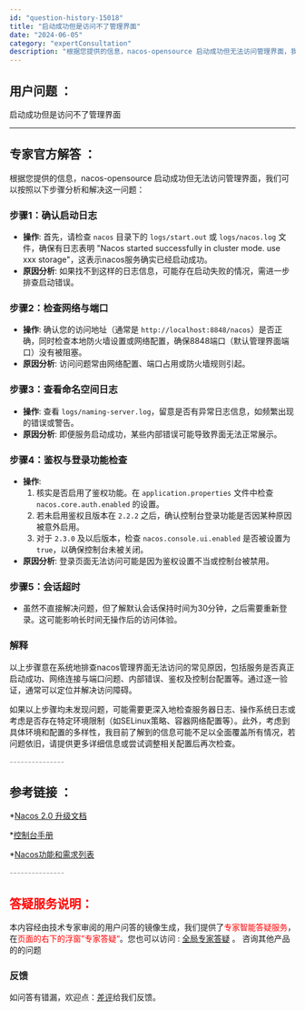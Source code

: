 ```yaml
---
id: "question-history-15018"
title: "启动成功但是访问不了管理界面"
date: "2024-06-05"
category: "expertConsultation"
description: "根据您提供的信息，nacos-opensource 启动成功但无法访问管理界面，我们可以按照以下步骤分析和解决这一问题：### 步骤1：确认启动日志- **操作**: 首先，请检查 `nacos` 目录下的 `logs/start.out` 或 `logs/nacos.log` 文件，确保有日志表明"
---
```


## 用户问题 ： 
 启动成功但是访问不了管理界面  

---------------
## 专家官方解答 ：

根据您提供的信息，nacos-opensource 启动成功但无法访问管理界面，我们可以按照以下步骤分析和解决这一问题：

### 步骤1：确认启动日志
- **操作**: 首先，请检查 `nacos` 目录下的 `logs/start.out` 或 `logs/nacos.log` 文件，确保有日志表明 "Nacos started successfully in cluster mode. use xxx storage"，这表示nacos服务确实已经启动成功。
- **原因分析**: 如果找不到这样的日志信息，可能存在启动失败的情况，需进一步排查启动错误。

### 步骤2：检查网络与端口
- **操作**: 确认您的访问地址（通常是 `http://localhost:8848/nacos`）是否正确，同时检查本地防火墙设置或网络配置，确保8848端口（默认管理界面端口）没有被阻塞。
- **原因分析**: 访问问题常由网络配置、端口占用或防火墙规则引起。

### 步骤3：查看命名空间日志
- **操作**: 查看 `logs/naming-server.log`，留意是否有异常日志信息，如频繁出现的错误或警告。
- **原因分析**: 即便服务启动成功，某些内部错误可能导致界面无法正常展示。

### 步骤4：鉴权与登录功能检查
- **操作**:
  1. 核实是否启用了鉴权功能。在 `application.properties` 文件中检查 `nacos.core.auth.enabled` 的设置。
  2. 若未启用鉴权且版本在 `2.2.2` 之后，确认控制台登录功能是否因某种原因被意外启用。
  3. 对于 `2.3.0` 及以后版本，检查 `nacos.console.ui.enabled` 是否被设置为 `true`，以确保控制台未被关闭。
- **原因分析**: 登录页面无法访问可能是因为鉴权设置不当或控制台被禁用。

### 步骤5：会话超时
- 虽然不直接解决问题，但了解默认会话保持时间为30分钟，之后需要重新登录。这可能影响长时间无操作后的访问体验。

### 解释
以上步骤意在系统地排查nacos管理界面无法访问的常见原因，包括服务是否真正启动成功、网络连接与端口问题、内部错误、鉴权及控制台配置等。通过逐一验证，通常可以定位并解决访问障碍。

如果以上步骤均未发现问题，可能需要更深入地检查服务器日志、操作系统日志或考虑是否存在特定环境限制（如SELinux策略、容器网络配置等）。此外，考虑到具体环境和配置的多样性，我目前了解到的信息可能不足以全面覆盖所有情况，若问题依旧，请提供更多详细信息或尝试调整相关配置后再次检查。


<font color="#949494">---------------</font> 


## 参考链接 ：

*[Nacos 2.0 升级文档](https://nacos.io/docs/latest/upgrading/200-upgrading)
 
 *[控制台手册](https://nacos.io/docs/latest/guide/admin/console-guide)
 
 *[Nacos功能和需求列表](https://nacos.io/docs/latest/archive/feature-list)


 <font color="#949494">---------------</font> 
 


## <font color="#FF0000">答疑服务说明：</font> 

本内容经由技术专家审阅的用户问答的镜像生成，我们提供了<font color="#FF0000">专家智能答疑服务</font>，在<font color="#FF0000">页面的右下的浮窗”专家答疑“</font>。您也可以访问 : [全局专家答疑](https://answer.opensource.alibaba.com/docs/intro) 。 咨询其他产品的的问题

### 反馈
如问答有错漏，欢迎点：[差评](https://ai.nacos.io/user/feedbackByEnhancerGradePOJOID?enhancerGradePOJOId=15071)给我们反馈。
